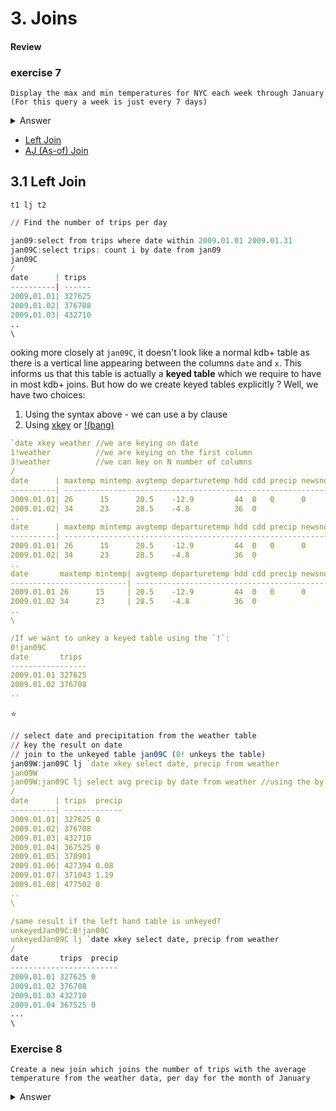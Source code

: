 # 3. Joins

#### Review
### exercise 7
`Display the max and min temperatures for NYC each week through January (For this query a week is just every 7 days)`

<details>
  <summary>Answer</summary>

<pre><code>/o
tables [ ]
cols weather
select max maxtemp, min mintemp by 7 xbar date from weather
//alternative way- select max maxtemp, min mintemp by date.week from weather
/
`smalltrips`trips`weather
`date`maxtemp`mintemp`avgtemp`departuretemp`hdd`cdd`precip`newsnow`snowdepth
date      | maxtemp mintemp
----------| ---------------
2008.12.27| 34      15     
2009.01.03| 43      25     
2009.01.10| 41      9      
2009.01.17| 47      6      
2009.01.24| 46      13     
2009.01.31| 27      20
\
</code></pre>

</details>

- [Left Join](https://code.kx.com/q/ref/lj/)
- [AJ (As-of) Join](https://code.kx.com/q/ref/aj/)

## 3.1 Left Join

`t1 lj t2`

```q
// Find the number of trips per day

jan09:select from trips where date within 2009.01.01 2009.01.31
jan09C:select trips: count i by date from jan09
jan09C
/
date      | trips 
----------| ------
2009.01.01| 327625
2009.01.02| 376708
2009.01.03| 432710
..
\
```

ooking more closely at `jan09C`, it doesn't look like a normal kdb+ table as there is a vertical line appearing between the columns `date` and `x`. This informs us that this table is actually a **keyed table** which we require to have in most kdb+ joins. But how do we create keyed tables explicitly ? Well, we have two choices:

1. Using the syntax above - we can use a by clause
2. Using [xkey](https://code.kx.com/q/ref/keys/#xkey) or [!(bang)](https://code.kx.com/q/ref/enkey/)

```q
`date xkey weather //we are keying on date 
1!weather          //we are keying on the first column 
3!weather          //we can key on N number of columns
/
date      | maxtemp mintemp avgtemp departuretemp hdd cdd precip newsnow snow..
----------| -----------------------------------------------------------------..
2009.01.01| 26      15      20.5    -12.9         44  0   0      0       0   ..
2009.01.02| 34      23      28.5    -4.8          36  0                  0   ..
..
date      | maxtemp mintemp avgtemp departuretemp hdd cdd precip newsnow snow..
----------| -----------------------------------------------------------------..
2009.01.01| 26      15      20.5    -12.9         44  0   0      0       0   ..
2009.01.02| 34      23      28.5    -4.8          36  0                  0   ..
..
date       maxtemp mintemp| avgtemp departuretemp hdd cdd precip newsnow snow..
--------------------------| -------------------------------------------------..
2009.01.01 26      15     | 20.5    -12.9         44  0   0      0       0   ..
2009.01.02 34      23     | 28.5    -4.8          36  0                  0   ..
..
\

/If we want to unkey a keyed table using the `!`:
0!jan09C
date       trips 
-----------------
2009.01.01 327625
2009.01.02 376708
..
```

⭐️
```q
// select date and precipitation from the weather table
// key the result on date
// join to the unkeyed table jan09C (0! unkeys the table)
jan09W:jan09C lj `date xkey select date, precip from weather 
jan09W
jan09W:jan09C lj select avg precip by date from weather //using the by clause to key
/
date      | trips  precip
----------| -------------
2009.01.01| 327625 0     
2009.01.02| 376708       
2009.01.03| 432710       
2009.01.04| 367525 0     
2009.01.05| 370901       
2009.01.06| 427394 0.08  
2009.01.07| 371043 1.19  
2009.01.08| 477502 0
..
\

/same result if the left hand table is unkeyed?
unkeyedJan09C:0!jan09C
unkeyedJan09C lj `date xkey select date, precip from weather
/
date       trips  precip
------------------------
2009.01.01 327625 0     
2009.01.02 376708       
2009.01.03 432710       
2009.01.04 367525 0
...
\
```

### Exercise 8
`Create a new join which joins the number of trips with the average temperature from the weather data, per day for the month of January`

<details>
  <summary>Answer</summary>

<pre><code>/o
tables []
cols weather
cols trips
jan09C
jan09C lj `date xkey select date, avgtemp from weather
/
`jan09`jan09C`jan09W`smalltrips`trips`unkeyedJan09C`weather
`date`maxtemp`mintemp`avgtemp`departuretemp`hdd`cdd`precip`newsnow`snowdepth
`date`date`month`vendor`pickup_time`dropoff_time`duration`passengers`distance..
date      | trips 
----------| ------
2009.01.01| 327625
2009.01.02| 376708
2009.01.03| 432710
..
date      | trips  avgtemp
----------| --------------
2009.01.01| 327625 20.5   
2009.01.02| 376708 28.5   
2009.01.03| 432710 33.5   
..
\
</code></pre>

</details>

